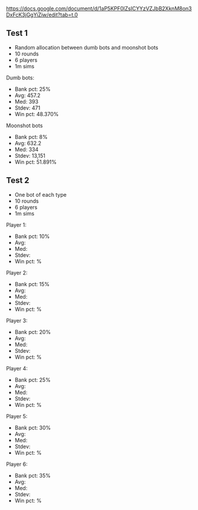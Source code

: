 https://docs.google.com/document/d/1aP5KPF0lZsICYYzVZJbB2XknM8on3DxFcK3jGgYiZiw/edit?tab=t.0

## Test 1
- Random allocation between dumb bots and moonshot bots
- 10 rounds
- 6 players
- 1m sims

Dumb bots:
- Bank pct: 25%
- Avg: 457.2
- Med: 393
- Stdev: 471
- Win pct: 48.370%

Moonshot bots
- Bank pct: 8%
- Avg: 632.2
- Med: 334
- Stdev: 13,151
- Win pct: 51.891%

## Test 2
- One bot of each type
- 10 rounds
- 6 players
- 1m sims

Player 1:
- Bank pct: 10%
- Avg:
- Med:
- Stdev:
- Win pct: %

Player 2:
- Bank pct: 15%
- Avg:
- Med:
- Stdev:
- Win pct: %

Player 3:
- Bank pct: 20%
- Avg:
- Med:
- Stdev:
- Win pct: %

Player 4:
- Bank pct: 25%
- Avg:
- Med:
- Stdev:
- Win pct: %

Player 5:
- Bank pct: 30%
- Avg:
- Med:
- Stdev:
- Win pct: %

Player 6:
- Bank pct: 35%
- Avg:
- Med:
- Stdev:
- Win pct: %
